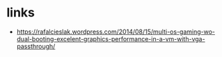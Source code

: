 # links

* https://rafalcieslak.wordpress.com/2014/08/15/multi-os-gaming-wo-dual-booting-excelent-graphics-performance-in-a-vm-with-vga-passthrough/
